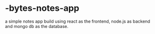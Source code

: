 # -bytes-notes-app
a simple notes app build using react as the frontend, node.js as backend and mongo db as the database.
